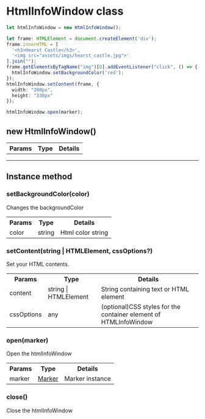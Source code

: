 # HtmlInfoWindow class


```typescript
let htmlInfoWindow = new HtmlInfoWindow();

let frame: HTMLElement = document.createElement('div');
frame.innerHTML = [
  '<h3>Hearst Castle</h3>',
  '<img src="assets/imgs/hearst_castle.jpg">'
].join("");
frame.getElementsByTagName("img")[0].addEventListener("click", () => {
  htmlInfoWindow.setBackgroundColor('red');
});
htmlInfoWindow.setContent(frame, {
  width: "280px",
  height: "330px"
});

htmlInfoWindow.open(marker);
```

## new HtmlInfoWindow()

<table>
<tr>
  <th>Params</th>
  <th>Type</th>
  <th>Details</th>
</tr>
</table>

-----

## Instance method

### setBackgroundColor(color)

Changes the backgroundColor

<table>
<tr>
  <th>Params</th>
  <th>Type</th>
  <th>Details</th>
</tr>
<tr>
  <td>color</td>
  <td>string</td>
  <td>Html color string</td>
</tr>
</table>


### setContent(string | HTMLElement, cssOptions?)

Set your HTML contents.

<table>
<tr>
  <th>Params</th>
  <th>Type</th>
  <th>Details</th>
</tr>
<tr>
  <td>content</td>
  <td>string | HTMLElement</td>
  <td>String containing text or HTML element</td>
</tr>
<tr>
  <td>cssOptions</td>
  <td>any</td>
  <td>(optional)CSS styles for the container element of HTMLInfoWindow</td>
</tr>
</table>


### open(marker)

Open the htmlInfoWindow

<table>
<tr>
  <th>Params</th>
  <th>Type</th>
  <th>Details</th>
</tr>
<tr>
  <td>marker</td>
  <td><a href="../marker/README.md">Marker</a></td>
  <td>Marker instance</td>
</tr>
</table>

### close()

Close the htmlInfoWindow
